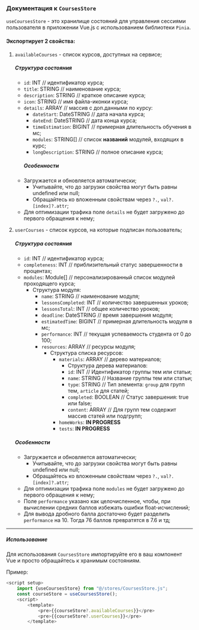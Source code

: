 ### Документация к `CoursesStore`

`useCoursesStore` - это хранилище состояний для управления сессиями пользователя в приложении Vue.js с использованием
библиотеки `Pinia`.

#### Экспортирует 2 свойства:

1. `availableCourses` - список курсов, доступных на сервисе;
   ##### Структура состояния
    - `id`: INT // идентификатор курса;
    - `title`: STRING // наименование курса;
    - `description`: STRING // краткое описание курса;
    - `icon`: STRING // имя файла-иконки курса;
    - `details`: ARRAY // массив с доп.данными по курсу:
        - `dateStart`: DateSTRING // дата начала курса;
        - `dateEnd`: DateSTRING // дата конца курса;
        - `timeEstimation`: BIGINT // примерная длительность обучения в мс;
        - `modules`: STRING[] // список **названий** модулей, входящих в курс;
        - `longDescription`: STRING // полное описание курса;
      ##### Особенности
    - Загружается и обновляется автоматически;
        - Учитывайте, что до загрузки свойства могут быть равны undefined или null;
        - Обращайтесь ко вложенным свойствам через `?.`, `val?.[index]?.attr`;
    - Для оптимизации трафика поле `details` не будет загружено до первого обращения к нему;

2. `userCourses` - список курсов, на которые подписан пользователь;
   ##### Структура состояния
    - `id`: INT // идентификатор курса;
    - `completeness`: INT // приблизительный статус завершенности в процентах;
    - `modules`: Module[] // персонализированный список модулей проходящего курса;
        - Структура модуля:
            - `name`: STRING // наименование модуля;
            - `lessonsCompleted`: INT // количество завершенных уроков;
            - `lessonsTotal`: INT // общее количество уроков;
            - `deadline`: DateSTRING // время завершения модуля;
            - `estimatedTime`: BIGINT // примерная длительность модуля в мс;
            - `performance`: INT // текущая успеваемость студента от 0 до 100;
            - `resources`: ARRAY // ресурсы модуля;
                - Структура списка ресурсов:
                    - `materials`: ARRAY // дерево материалов;
                        - Структура дерева материалов:
                        - `id`: INT // Идентификатор группы тем или статьи;
                        - `name`: STRING // Название группы тем или статьи;
                        - `type`: STRING // Тип элемента: `group` для групп тем, `article` для статей;
                        - `completed`: BOOLEAN // Статус завершения: true или false;
                        - `content`: ARRAY // Для групп тем содержит массив статей или подгрупп;
                    - `homeWorks`: **IN PROGRESS**
                    - `tests`: **IN PROGRESS**
   ##### Особенности
    - Загружается и обновляется автоматически;
        - Учитывайте, что до загрузки свойства могут быть равны undefined или null;
        - Обращайтесь ко вложенным свойствам через `?.`, `val?.[index]?.attr`;
    - Для оптимизации трафика поле `modules` не будет загружено до первого обращения к нему;
    - Поле `performance` указано как целочисленное, чтобы, при вычислении средних баллов избежать ошибки
      float-исчислений;
    - Для вывода дробного балла достаточно будет разделить `performance` на 10. Тогда 76 баллов превратятся в 7.6 и тд;

----

##### Использование

Для использования `CoursesStore` импортируйте его в ваш компонент Vue и просто обращайтесь к хранимым состояниям.

Пример:

```javascript
<script setup>
    import {useCoursesStore} from "@/stores/CoursesStore.js";
    const courseStore = useCoursesStore();
    <script>
        <template>
            <pre>{{courseStore?.availableCourses}}</pre>
            <pre>{{courseStore?.userCourses}}</pre>
        </template>
```
